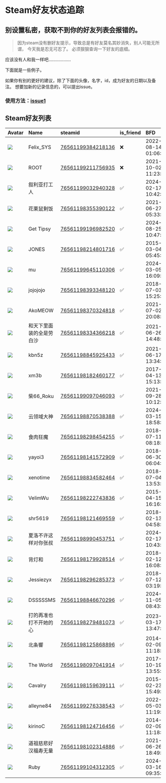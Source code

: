# Steam好友状态追踪
## 别设置私密，获取不到你的好友列表会报错的。

> 因为steam没有删好友提示，导致总是有好友莫名其妙消失，别人可能无所谓，
> 今天我是忍无可忍了。 必须狠狠查询一下好友的底细。

应该没有人和我一样吧………………

下面就是一些例子。

如果你有别的更好的建议，除了下面的头像，名字，id，成为好友的日期以及备注。 想要加新的记录信息的，可以提出issue。

### 使用方法：[issue1](https://github.com/systemannounce/SteamFriends/issues/1)

## Steam好友列表

| Avatar                                                                            | Name         | steamid                                                                     | is_friend   | BFD                 | Remark   | removed_time        |
|:----------------------------------------------------------------------------------|:-------------|:----------------------------------------------------------------------------|:------------|:--------------------|:---------|:--------------------|
| ![](https://avatars.steamstatic.com/d41abd4be0b3769e1919802da758591a11639b13.jpg) | Felix_SYS    | [76561199384218136](https://steamcommunity.com/profiles/76561199384218136/) | ❌           | 2022-08-14 01:06:38 |          | 2025-01-02 14:17:57 |
| ![](https://avatars.steamstatic.com/ef15d4fa577672454e11c4dc5fbfa9fc71722ede.jpg) | ROOT         | [76561199211756935](https://steamcommunity.com/profiles/76561199211756935/) | ❌           | 2021-10-02 11:23:03 |          | 2025-01-02 14:17:57 |
| ![](https://avatars.steamstatic.com/7b56050ff33907271424a4c622d470b15430deeb.jpg) | 叙利亚打工人       | [76561199032940328](https://steamcommunity.com/profiles/76561199032940328/) | ✅           | 2024-02-17 10:42:00 |          |                     |
| ![](https://avatars.steamstatic.com/5b8825b34c5d77b00c3a18897f2f1175fa0e0e57.jpg) | 花栗鼠剩饭        | [76561198355390122](https://steamcommunity.com/profiles/76561198355390122/) | ✅           | 2021-06-27 05:33:56 |          |                     |
| ![](https://avatars.steamstatic.com/e8e94aaaca2be36980d4dc1e4bcb285dc4933d4a.jpg) | Get Tipsy    | [76561199196982520](https://steamcommunity.com/profiles/76561199196982520/) | ✅           | 2024-08-25 10:47:33 |          |                     |
| ![](https://avatars.steamstatic.com/c06376042ea0ee247605c0fd79c6315fb6a0a35f.jpg) | JONES        | [76561198214801716](https://steamcommunity.com/profiles/76561198214801716/) | ✅           | 2015-03-04 05:45:25 |          |                     |
| ![](https://avatars.steamstatic.com/e6c0761bd8b3a47658786915f3bf1ed1aeae28a6.jpg) | mu           | [76561199645110306](https://steamcommunity.com/profiles/76561199645110306/) | ✅           | 2024-03-05 16:09:41 |          |                     |
| ![](https://avatars.steamstatic.com/633ca580e6be6cb27147366d9978da4dc1cc5d6f.jpg) | jojojojo     | [76561198393348120](https://steamcommunity.com/profiles/76561198393348120/) | ✅           | 2018-07-03 15:25:52 |          |                     |
| ![](https://avatars.steamstatic.com/ccd3de20926234a2b44eb363ea1d17bdda1f890f.jpg) | AkoMEOW      | [76561198370324818](https://steamcommunity.com/profiles/76561198370324818/) | ✅           | 2021-07-02 20:08:12 |          |                     |
| ![](https://avatars.steamstatic.com/fef49e7fa7e1997310d705b2a6158ff8dc1cdfeb.jpg) | 和天下里面装的全是劳白沙 | [76561198334366218](https://steamcommunity.com/profiles/76561198334366218/) | ✅           | 2021-06-26 14:48:24 |          |                     |
| ![](https://avatars.steamstatic.com/cbc910b68a51cfb6b2824ef6f0039b3415b3c7ac.jpg) | kbn5z        | [76561198845925433](https://steamcommunity.com/profiles/76561198845925433/) | ✅           | 2021-06-17 13:34:38 |          |                     |
| ![](https://avatars.steamstatic.com/5076cb4b31180b9fb9b6520693e7906f4c89b8ba.jpg) | xm3b         | [76561198182460177](https://steamcommunity.com/profiles/76561198182460177/) | ✅           | 2017-04-13 15:13:12 |          |                     |
| ![](https://avatars.steamstatic.com/8edfc916a2c6276a080b040ad623cb675ed697a6.jpg) | 柴66_Roku     | [76561199097046093](https://steamcommunity.com/profiles/76561199097046093/) | ✅           | 2021-09-28 10:12:00 |          |                     |
| ![](https://avatars.steamstatic.com/1c420d178f66d4691b32a82a49ec20a7825e74d9.jpg) | 云领域大神        | [76561198870538388](https://steamcommunity.com/profiles/76561198870538388/) | ✅           | 2024-03-15 18:58:54 |          |                     |
| ![](https://avatars.steamstatic.com/31e834aeea4cdd36205456a2cef91b14cbd1b923.jpg) | 食肉狂魔         | [76561198298454255](https://steamcommunity.com/profiles/76561198298454255/) | ✅           | 2018-07-11 08:18:37 |          |                     |
| ![](https://avatars.steamstatic.com/cf645bcf061f49db3cd601e26ec963b47cd64e73.jpg) | yayoi3       | [76561198141572909](https://steamcommunity.com/profiles/76561198141572909/) | ✅           | 2018-06-30 06:04:52 |          |                     |
| ![](https://avatars.steamstatic.com/3d0851ebc6c5eec3b6334ba55f406a66f5a7a4ef.jpg) | xenotime     | [76561198834582464](https://steamcommunity.com/profiles/76561198834582464/) | ✅           | 2018-07-04 13:53:17 |          |                     |
| ![](https://avatars.steamstatic.com/873ddc440518c13364a0271b5c18804b644f6841.jpg) | VelimWu      | [76561198222743836](https://steamcommunity.com/profiles/76561198222743836/) | ✅           | 2015-04-15 16:16:01 |          |                     |
| ![](https://avatars.steamstatic.com/8dfe278c7493b6984540e57ecd57b791df13841e.jpg) | shr5619      | [76561198121469559](https://steamcommunity.com/profiles/76561198121469559/) | ✅           | 2018-02-13 04:58:15 |          |                     |
| ![](https://avatars.steamstatic.com/f1cee94937ed27432ebee664ce23a0194f4c7af1.jpg) | 夏洛不许这样对你张叔   | [76561198990453751](https://steamcommunity.com/profiles/76561198990453751/) | ✅           | 2024-02-17 10:43:44 |          |                     |
| ![](https://avatars.steamstatic.com/83e03b2d1603ee24902b335893622bad34a76544.jpg) | 背灯和          | [76561198179928514](https://steamcommunity.com/profiles/76561198179928514/) | ✅           | 2018-02-12 16:08:56 |          |                     |
| ![](https://avatars.steamstatic.com/fef49e7fa7e1997310d705b2a6158ff8dc1cdfeb.jpg) | Jessiezyx    | [76561198296285373](https://steamcommunity.com/profiles/76561198296285373/) | ✅           | 2018-07-12 03:19:56 |          |                     |
| ![](https://avatars.steamstatic.com/3060190e4c967a5707162fccc5d4577242214dd3.jpg) | DSSSSSMS     | [76561198846670296](https://steamcommunity.com/profiles/76561198846670296/) | ✅           | 2024-11-05 08:43:18 |          |                     |
| ![](https://avatars.steamstatic.com/14fa45d90d1774068441651602af9b2de61890b4.jpg) | 打的再准也打不开她的心  | [76561198279481073](https://steamcommunity.com/profiles/76561198279481073/) | ✅           | 2023-03-17 13:47:09 |          |                     |
| ![](https://avatars.steamstatic.com/359e4542fe324d5d0d3fc7bf889a0b6999d7f3b4.jpg) | 北条響          | [76561198125868896](https://steamcommunity.com/profiles/76561198125868896/) | ✅           | 2014-02-09 11:18:50 |          |                     |
| ![](https://avatars.steamstatic.com/0aebdea320b168f3280d32b331c80fe55d676fa9.jpg) | The World    | [76561198097041914](https://steamcommunity.com/profiles/76561198097041914/) | ✅           | 2017-10-19 13:55:32 |          |                     |
| ![](https://avatars.steamstatic.com/107f831e4d5b41c347c38cf1d3c18f521202294f.jpg) | Cavalry      | [76561198159639111](https://steamcommunity.com/profiles/76561198159639111/) | ✅           | 2015-02-23 15:49:42 |          |                     |
| ![](https://avatars.steamstatic.com/e123051ffc4f07e73737d58c17e3bee71366fc34.jpg) | alleyne84    | [76561199276338543](https://steamcommunity.com/profiles/76561199276338543/) | ✅           | 2022-05-03 11:19:42 |          |                     |
| ![](https://avatars.steamstatic.com/f0103ac1a78e9a31bb2e7c746120d664128eb428.jpg) | kirinoC      | [76561198124716456](https://steamcommunity.com/profiles/76561198124716456/) | ✅           | 2014-02-09 11:18:44 |          |                     |
| ![](https://avatars.steamstatic.com/9409a3fc019bc96246e2551006b291ea1eec92f2.jpg) | 道祖慈悲好汉福寿无量   | [76561198102314886](https://steamcommunity.com/profiles/76561198102314886/) | ✅           | 2021-06-26 18:49:20 |          |                     |
| ![](https://avatars.steamstatic.com/bc624c661819643ecb18fc7f539ca21d15b08bdb.jpg) | Ruby         | [76561199104312305](https://steamcommunity.com/profiles/76561199104312305/) | ✅           | 2024-03-16 09:35:33 |          |                     |